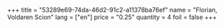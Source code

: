 +++
title = "53289e69-74da-46d2-91c2-a11378ba76ef"
name = "Florian, Voldaren Scion"
lang = ["en"]
price = "0.25"
quantity = 4
foil = false
+++

